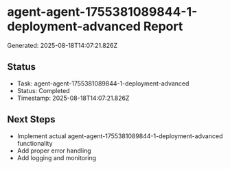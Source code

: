 # agent-agent-1755381089844-1-deployment-advanced Report

Generated: 2025-08-18T14:07:21.826Z

## Status
- Task: agent-agent-1755381089844-1-deployment-advanced
- Status: Completed
- Timestamp: 2025-08-18T14:07:21.826Z

## Next Steps
- Implement actual agent-agent-1755381089844-1-deployment-advanced functionality
- Add proper error handling
- Add logging and monitoring
